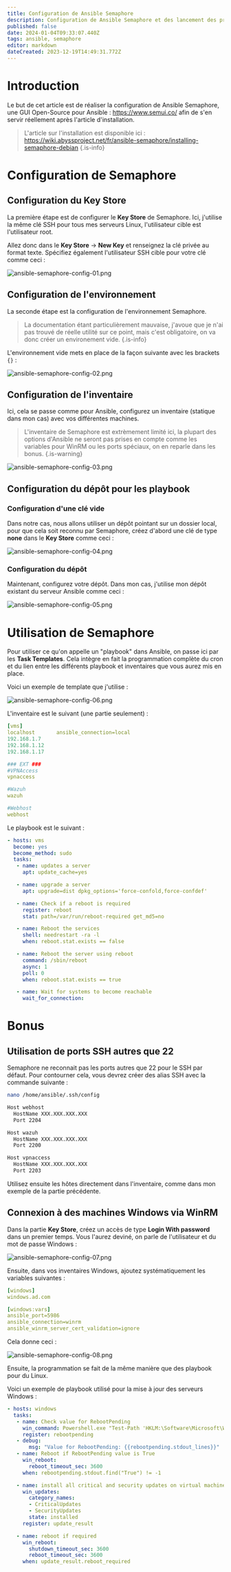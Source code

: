 ```yaml
---
title: Configuration de Ansible Semaphore
description: Configuration de Ansible Semaphore et des lancement des premières tâches
published: false
date: 2024-01-04T09:33:07.440Z
tags: ansible, semaphore
editor: markdown
dateCreated: 2023-12-19T14:49:31.772Z
---
```


# Introduction

Le but de cet article est de réaliser la configuration de Ansible Semaphore, une GUI Open-Source pour Ansible : https://www.semui.co/ afin de s'en servir réellement après l'article d'installation.

> L'article sur l'installation est disponible ici : https://wiki.abyssproject.net/fr/ansible-semaphore/installing-semaphore-debian
{.is-info}



# Configuration de Semaphore

## Configuration du Key Store

La première étape est de configurer le **Key Store** de Semaphore.
Ici, j'utilise la même clé SSH pour tous mes serveurs Linux, l'utilisateur cible est l'utilisateur root.

Allez donc dans le **Key Store** -> **New Key** et renseignez la clé privée au format texte.
Spécifiez également l'utilisateur SSH cible pour votre clé comme ceci : 
 
![ansible-semaphore-config-01.png](/ansible-semaphore/configuring-semaphore/ansible-semaphore-config-01.png)


## Configuration de l'environnement 

La seconde étape est la configuration de l'environnement Semaphore.

> La documentation étant particulièrement mauvaise, j'avoue que je n'ai pas trouvé de réelle utilité sur ce point, mais c'est obligatoire, on va donc créer un environement vide.
{.is-info}


L'environnement vide mets en place de la façon suivante avec les brackets ```{}``` :

![ansible-semaphore-config-02.png](/ansible-semaphore/configuring-semaphore/ansible-semaphore-config-02.png)

## Configuration de l'inventaire

Ici, cela se passe comme pour Ansible, configurez un inventaire (statique dans mon cas) avec vos différentes machines.

> L'inventaire de Semaphore est extrèmement limité ici, la plupart des options d'Ansible ne seront pas prises en compte comme les variables pour WinRM ou les ports spéciaux, on en reparle dans les bonus.
{.is-warning}

![ansible-semaphore-config-03.png](/ansible-semaphore/configuring-semaphore/ansible-semaphore-config-03.png)


## Configuration du dépôt pour les playbook

### Configuration d'une clé vide

Dans notre cas, nous allons utiliser un dépôt pointant sur un dossier local, pour que cela soit reconnu par Semaphore, créez d'abord une clé de type **none** dans le **Key Store** comme ceci : 

![ansible-semaphore-config-04.png](/ansible-semaphore/configuring-semaphore/ansible-semaphore-config-04.png)

### Configuration du dépôt

Maintenant, configurez votre dépôt.
Dans mon cas, j'utilise mon dépôt existant du serveur Ansible comme ceci :

![ansible-semaphore-config-05.png](/ansible-semaphore/configuring-semaphore/ansible-semaphore-config-05.png)


# Utilisation de Semaphore

Pour utiliser ce qu'on appelle un "playbook" dans Ansible, on passe ici par les **Task Templates**.
Cela intègre en fait la programmation complète du cron et du lien entre les différents playbook et inventaires que vous aurez mis en place.

Voici un exemple de template que j'utilise : 

![ansible-semaphore-config-06.png](/ansible-semaphore/configuring-semaphore/ansible-semaphore-config-06.png)


L'inventaire est le suivant (une partie seulement) : 

```yaml
[vms]
localhost       ansible_connection=local
192.168.1.7
192.168.1.12
192.168.1.17

### EXT ###
#VPNAccess
vpnaccess

#Wazuh
wazuh

#Webhost
webhost
```

Le playbook est le suivant : 
```yaml
- hosts: vms
  become: yes
  become_method: sudo
  tasks:
   - name: updates a server
     apt: update_cache=yes

   - name: upgrade a server
     apt: upgrade=dist dpkg_options='force-confold,force-confdef'

   - name: Check if a reboot is required
     register: reboot
     stat: path=/var/run/reboot-required get_md5=no

   - name: Reboot the services
     shell: needrestart -ra -l
     when: reboot.stat.exists == false

   - name: Reboot the server using reboot
     command: /sbin/reboot
     async: 1
     poll: 0
     when: reboot.stat.exists == true

   - name: Wait for systems to become reachable
     wait_for_connection:
```



# Bonus

## Utilisation de ports SSH autres que 22

Semaphore ne reconnait pas les ports autres que 22 pour le SSH par défaut.
Pour contourner cela, vous devrez créer des alias SSH avec la commande suivante : 
```bash
nano /home/ansible/.ssh/config
```

```bash
Host webhost
  HostName XXX.XXX.XXX.XXX
  Port 2204

Host wazuh
  HostName XXX.XXX.XXX.XXX
  Port 2200

Host vpnaccess
  HostName XXX.XXX.XXX.XXX
  Port 2203
```

Utilisez ensuite les hôtes directement dans l'inventaire, comme dans mon exemple de la partie précédente.


## Connexion à des machines Windows via WinRM

Dans la partie **Key Store**, créez un accès de type **Login With password** dans un premier temps.
Vous l'aurez deviné, on parle de l'utilisateur et du mot de passe Windows : 

![ansible-semaphore-config-07.png](/ansible-semaphore/configuring-semaphore/ansible-semaphore-config-07.png)

Ensuite, dans vos inventaires Windows, ajoutez systématiquement les variables suivantes :
```yaml
[windows]
windows.ad.com

[windows:vars]
ansible_port=5986
ansible_connection=winrm
ansible_winrm_server_cert_validation=ignore
```

Cela donne ceci : 

![ansible-semaphore-config-08.png](/ansible-semaphore/configuring-semaphore/ansible-semaphore-config-08.png)


Ensuite, la programmation se fait de la même manière que des playbook pour du Linux.

Voici un exemple de playbook utilisé pour la mise à jour des serveurs Windows : 

```yaml
- hosts: windows
  tasks:
   - name: Check value for RebootPending
     win_command: Powershell.exe "Test-Path 'HKLM:\Software\Microsoft\Windows\CurrentVersion\Component Based Servicing\RebootPending'"
     register: rebootpending
   - debug:
       msg: "Value for RebootPending: {{rebootpending.stdout_lines}}"
   - name: Reboot if RebootPending value is True
     win_reboot:
       reboot_timeout_sec: 3600
     when: rebootpending.stdout.find("True") != -1

   - name: install all critical and security updates on virtual machine
     win_updates:
       category_names:
       - CriticalUpdates
       - SecurityUpdates
       state: installed
     register: update_result

   - name: reboot if required
     win_reboot:
       shutdown_timeout_sec: 3600
       reboot_timeout_sec: 3600
     when: update_result.reboot_required
```